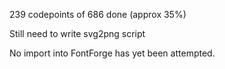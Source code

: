 239 codepoints of 686 done (approx 35%)

Still need to write svg2png script

No import into FontForge has yet been attempted.
